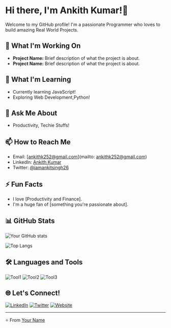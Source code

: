# Hi there, I'm Ankith Kumar!👋

Welcome to my GitHub profile! I'm a passionate Programmer who loves to build amazing Real World Projects.

## 🔭 What I'm Working On
- **Project Name:** Brief description of what the project is about.
- **Project Name:** Brief description of what the project is about.

## 🌱 What I'm Learning
- Currently learning JavaScript!
- Exploring Web Development,Python!

## 💬 Ask Me About
- Productivity, Techie Stuffs!

## 📫 How to Reach Me
- Email: [ankithk252@gmail.com](mailto: ankithk252@gmail.com)
- LinkedIn: [Ankith Kumar](https://www.linkedin.com/in/ankith-kumar-b74a60219)
- Twitter: [@iamankitsingh26](https://x.com/iamankitsingh26?t=skkBQE4sKm44FRpwjCSVXA&s=09)

## ⚡ Fun Facts
- I love [Productivity and Finance].
- I'm a huge fan of [something you're passionate about].

## 📊 GitHub Stats

![Your GitHub stats](https://github-readme-stats.vercel.app/api?username=yourusername&show_icons=true&theme=radical)

![Top Langs](https://github-readme-stats.vercel.app/api/top-langs/?username=Ankit026-ctrl&layout=compact&theme=radical)

## 🛠️ Languages and Tools

![Tool1](https://img.shields.io/badge/-Tool1-05122A?style=flat&logo=Tool1&logoColor=white)
![Tool2](https://img.shields.io/badge/-Tool2-05122A?style=flat&logo=Tool2&logoColor=white)
![Tool3](https://img.shields.io/badge/-Tool3-05122A?style=flat&logo=Tool3&logoColor=white)

## 🌐 Let's Connect!
[![LinkedIn](https://img.shields.io/badge/-LinkedIn-0077B5?style=flat&logo=LinkedIn&logoColor=white)](https://www.linkedin.com/in/yourprofile)
[![Twitter](https://img.shields.io/badge/-Twitter-1DA1F2?style=flat&logo=Twitter&logoColor=white)](https://twitter.com/yourusername)
[![Website](https://img.shields.io/badge/-Website-000000?style=flat&logo=About.me&logoColor=white)](https://yourwebsite.com)

---

⭐️ From [Your Name](https://github.com/yourusername)
